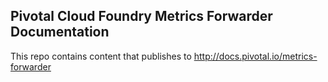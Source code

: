 ## Pivotal Cloud Foundry Metrics Forwarder Documentation

This repo contains content that publishes to http://docs.pivotal.io/metrics-forwarder
